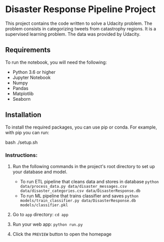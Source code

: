# Disaster Response Pipeline Project


This project contains the code written to solve a Udacity problem.
The problem consists in categorizing tweets from catastrophy regions.
It is a supervised learning problem. 
The data was provided by Udacity. 

## Requirements

To run the notebook, you will need the following:

- Python 3.6 or higher
- Jupyter Notebook
- Numpy
- Pandas
- Matplotlib
- Seaborn

## Installation

To install the required packages, you can use pip or conda. For example, with pip you can run:

bash
./setup.sh


### Instructions:

1. Run the following commands in the project's root directory to set up your database and model.

    - To run ETL pipeline that cleans data and stores in database
        `python data/process_data.py data/disaster_messages.csv data/disaster_categories.csv data/DisasterResponse.db`
    - To run ML pipeline that trains classifier and saves
        `python models/train_classifier.py data/DisasterResponse.db models/classifier.pkl`

2. Go to `app` directory: `cd app`

3. Run your web app: `python run.py`

4. Click the `PREVIEW` button to open the homepage

